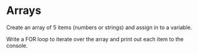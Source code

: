 Arrays
===============

Create an array of 5 items (numbers or strings) and assign in to a variable.

Write a FOR loop to iterate over the array and print out each item to the console.
